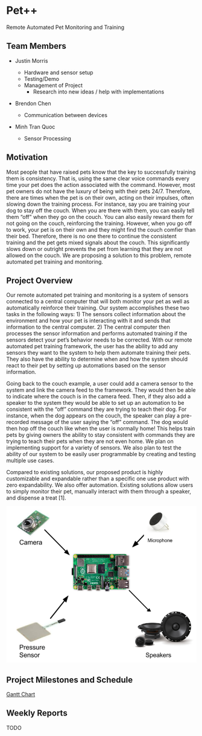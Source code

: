 # Pet++
Remote Automated Pet Monitoring and Training

## Team Members
- Justin Morris
  - Hardware and sensor setup
  - Testing/Demo
  - Management of Project
    - Research into new ideas / help with implementations

- Brendon Chen
  - Communication between devices

- Minh Tran Quoc
  - Sensor Processing

## Motivation
Most people that have raised pets know that the key to successfully training them is consistency. That is, using the same clear voice commands every time your pet does the action associated with the command. However, most pet owners do not have the luxury of being with their pets 24/7. Therefore, there are times when the pet is on their own, acting on their impulses, often slowing down the training process. For instance, say you are training your dog to stay off the couch. When you are there with them, you can easily tell them “off” when they go on the couch. You can also easily reward them for not going on the couch, reinforcing the training. However, when you go off to work, your pet is on their own and they might find the couch comfier than their bed. Therefore, there is no one there to continue the consistent training and the pet gets mixed signals about the couch. This significantly slows down or outright prevents the pet from learning that they are not allowed on the couch. We are proposing a solution to this problem, remote automated pet training and monitoring.

## Project Overview
Our remote automated pet training and monitoring is a system of sensors connected to a central computer that will both monitor your pet as well as automatically reinforce their training. Our system accomplishes these two tasks in the following ways: 1) The sensors collect information about the environment and how your pet is interacting with it and sends that information to the central computer. 2) The central computer then processes the sensor information and performs automated training if the sensors detect your pet’s behavior needs to be corrected. With our remote automated pet training framework, the user has the ability to add any sensors they want to the system to help them automate training their pets. They also have the ability to determine when and how the system should react to their pet by setting up automations based on the sensor information.

Going back to the couch example, a user could add a camera sensor to the system and link the camera feed to the framework. They would then be able to indicate where the couch is in the camera feed. Then, if they also add a speaker to the system they would be able to set up an automation to be consistent with the “off” command they are trying to teach their dog. For instance, when the dog appears on the couch, the speaker can play a pre-recorded message of the user saying the “off” command. The dog would then hop off the couch like when the user is normally home! This helps train pets by giving owners the ability to stay consistent with commands they are trying to teach their pets when they are not even home. We plan on implementing support for a variety of sensors. We also plan to test the ability of our system to be easily user programmable by creating and testing multiple use cases.

Compared to existing solutions, our proposed product is highly customizable and expandable rather than a specific one use product with zero expandability. We also offer automation. Existing solutions allow users to simply monitor their pet, manually interact with them through a speaker, and dispense a treat [1].

![Overview of how the automated pet monitoring and training system communicates data](https://github.com/j1morris/AutoPet/blob/master/overview.png)

## Project Milestones and Schedule
[Gantt Chart](https://docs.google.com/spreadsheets/d/1wwYvBDhA1BQncHgGeZM8kFhjlqQpZMWWWALKRnebNus/edit?usp=sharing)


## Weekly Reports
TODO

